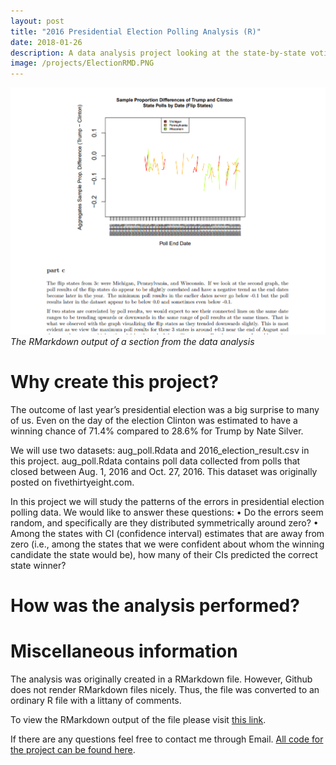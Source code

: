 ```yaml
---
layout: post
title: "2016 Presidential Election Polling Analysis (R)"
date: 2018-01-26
description: A data analysis project looking at the state-by-state voting patterns from polls and actual results of the 2016 presidential election.
image: /projects/ElectionRMD.PNG
---
```

![]( /projects/ElectionRMD.PNG )*The RMarkdown output of a section from the data analysis*

# Why create this project?
The outcome of last year’s presidential election was a big surprise to many of us. Even on the day of the
election Clinton was estimated to have a winning chance of 71.4% compared to 28.6% for Trump by Nate
Silver.

We will use two datasets: aug_poll.Rdata and 2016_election_result.csv in this project.
aug_poll.Rdata contains poll data collected from polls that closed between Aug. 1, 2016 and Oct. 27, 2016.
This dataset was originally posted on fivethirtyeight.com.

In this project we will study the patterns of the errors in presidential election polling data. We would like to answer these questions:
• Do the errors seem random, and specifically are they distributed symmetrically around zero?
• Among the states with CI (confidence interval) estimates that are away from zero (i.e., among the states that we were confident about whom the winning candidate the state would be), how many of their CIs predicted the correct state winner?

# How was the analysis performed?



# Miscellaneous information

The analysis was originally created in a RMarkdown file. However, Github does not render RMarkdown files nicely. Thus, the file was converted to an ordinary R file with a littany of comments.

To view the RMarkdown output of the file please visit [this link](https://github.com/justintranjt/2016-election-analysis/blob/master/election.pdf).

If there are any questions feel free to contact me through Email. [All code for the project can be found here](https://github.com/justintranjt/2016-election-analysis).
